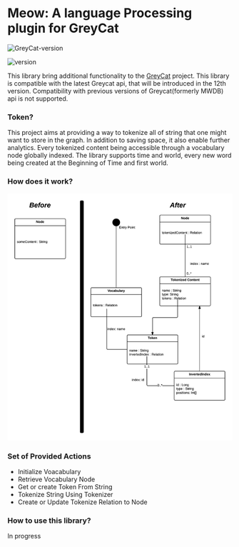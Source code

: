 # Meow: A language Processing plugin for GreyCat


![GreyCat-version](https://img.shields.io/badge/Greycat--version-12--SNAPSHOT-green.svg)

![version](https://img.shields.io/badge/version-1.0-blue.svg)

This library bring additional functionality to the [GreyCat](https://github.com/datathings/greycat) project. 
This library is compatible with the latest Greycat api, that will be introduced in the 12th version. 
Compatibility with previous versions of Greycat(formerly MWDB) api is not supported.


### Token?

This project aims at providing a way to tokenize all of string that one might want to store in the graph.
In addition to saving space, it also enable further analytics. Every tokenized content being accessible through a vocabulary node globally indexed. 
The library supports time and world, every new word being created at the Beginning of Time and first world.



### How does it work?
![schema](doc/schema.png)


### Set of Provided Actions

* Initialize Voacabulary
* Retrieve Vocabulary Node
* Get or create Token From String
* Tokenize String Using Tokenizer
* Create or Update Tokenize Relation to Node


### How to use this library?

In progress
